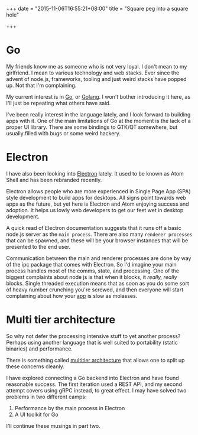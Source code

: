 +++
date = "2015-11-06T16:55:21+08:00"
title = "Square peg into a square hole"

+++

# Go

My friends know me as someone who is not very loyal. I don't mean to my girlfriend. I mean to various technology and web stacks. Ever since the advent of node.js, frameworks, tooling and just weird stacks have popped up. Not that I'm complaining.

My current interest is in [Go](golang.org), or [Golang](golang.org). I won't bother introducing it here, as I'll just be repeating what others have said.

I've been really interest in the language lately, and I look forward to building apps with it. One of the main limitations of Go at the moment is the lack of a proper UI library. There are some bindings to GTK/QT somewhere, but usually filled with bugs or some weird hackery.

# Electron

I have also been looking into [Electron](http://electron.atom.io/) lately. It used to be known as Atom Shell and has been rebranded recently.

Electron allows people who are more experienced in Single Page App (SPA) style development to build apps for desktops. All signs point towards web apps as the future, but yet here is Electron and Atom enjoying success and adoption. It helps us lowly web developers to get our feet wet in desktop development.

A quick read of Electron documentation suggests that it runs off a basic node.js server as the `main process`. There are also many `renderer processes` that can be spawned, and these will be your browser instances that will be presented to the end user.

Communication between the main and renderer processes are done by way of the ipc package that comes with Electron. So I'd imagine your main process handles most of the comms, state, and processing. One of the biggest complaints about node js is that when it blocks, it *really, really* blocks. Single threaded execution means that as soon as you do some sort of heavy number crunching you're screwed, and then everyone will start complaining about how your [app](http://atom.io/) is slow as molasses.

# Multi tier architecture
So why not defer the processing intensive stuff to yet another process? Perhaps using another language that is well suited to portability (static binaries) and performance.

There is something called [multitier architecture](https://en.wikipedia.org/wiki/Multitier_architecture) that allows one to split up these concerns cleanly. 

I have explored connecting a Go backend into Electron and have found reasonable success. The first iteration used a REST API, and my second attempt covers using gRPC instead, to great effect. I may have solved two problems in two different camps:

1. Performance by the main process in Electron
2. A UI toolkit for Go

I'll continue these musings in part two.
